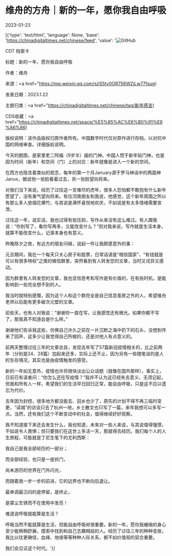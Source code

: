 # 维舟的方舟｜新的一年，愿你我自由呼吸

2023-01-23

[{'type': 'text/html', 'language': None, 'base': 'https://chinadigitaltimes.net/chinese/feed', 'value': '![GitHub](https://chinadigitaltimes.net/chinese/files/2023/01/image-1674459599158.png)



CDT 档案卡

标题：新的一年，愿你我自由呼吸

作者：维舟

来源：<a href="https://mp.weixin.qq.com/s/jS5ty0OR756WZjLw77fsug)

发表日期：2023.1.22

主题归类：<a href="https://chinadigitaltimes.net/chinese/tag/新年感言)

CDS收藏：<a href="https://chinadigitaltimes.net/space/%E5%85%AC%E6%B0%91%E9%A6%86)

版权说明：该作品版权归原作者所有。中国数字时代仅对原作进行存档，以对抗中国的网络审查。详细版权说明。





今天的题图，是家里老二阿福（9岁半）画的门神。中国人惯于新年贴门神，也是因为时间（新年）和空间（门）上的对应：新年就像是进入一个新的空间。

在西方也隐含着类似的观念，每年的第一个月January源于罗马神话中的两面神Janus，据说他一张脸看着过去，另一张脸望向将来。

对我们当下来说，经历了过往这一言难尽的虎年，很多人恐怕都不敢抱有什么新年愿望了，没有勇气望向将来。有位河南朋友和我说，他感觉，这个新年周围之所以有那么多人放烟花爆竹，与其说是满怀喜悦地欢庆，不如说是有太多情绪需要宣泄。

过往这一年，说实话，我也过得有些压抑，写作从来没有这么难过。有人跟我说：“你别写了，看你写再多，又能改变什么？”但对我来说，写作就是生活本身，就算不能改变什么，记录本身也有意义。

昨晚除夕之夜，有远方的朋友问候，说起一件让我颇感意外的事：



元旦期间，我在一个每天只关心房子和股票，日常话语是“相信国家”、“有钱就是可以有很多特权”之类的微信群里，突然看到有人转发您的文章，当时又诧异又感动。

因为群里有人转发您的文章，我也坚信思考和写作是有价值的，在有些时机，是能影响到一些完全想不到的人。

我当时就特别感慨，因为这个人和这个群完全是自己信息茧房之外的人，希望维舟老师以后能有更多破次元壁的文章。



前些天，也有人对我说：“谢谢你一直在写，让我感觉还有微光。如果你都不写了，那我真不知道会是什么样。”

谢谢他们告诉我这些，仿佛自己许久之前在一片沉默之海中扔下的石头，没想到传来了回声，这多少让我觉得自己所做的，还是对他人有点意义的。

前两天整理过往三年的文章总目，发现去年写了57篇新冠疫情相关的，比之前两年（分别是24、28篇）加起来还多，实际上还不止，因为另有一些随笔谈的是人的生存境况，其实也是由疫情触发的感受。

新的一年如无意外，疫情也许将很快淡出公众话题（就像在国外那样），事实上，日前已有读者问：“你怎么还在写疫情？”我并不认为这已经失去意义、无须记起，但我和所有人一样，希望我们的生活早日回归正常，能自由呼吸，只是这不应以遗忘为代价。

去年因为封控，很多地方都没能去、回乡也少了，原先的计划不得不再三临时变更，“读城”的访谈只去了杭州一地，乡土散文也只写了一篇，来年我想可以多写一点。当然，还有我们这个不断变动中的社会，值得继续好好观察。

我不知道接下来还会发生什么，我也知道，未来对一些人来说，与其说值得憧憬，不如说令人畏惧；但只要我们在这世上多活一天，那就得去经历。我们每个人的人生旅程，可能就是丁尼生笔下的尤利西斯：



我自己是我全部经历的一部分；

而全部经验，也只是一座拱门，

尚未游历的世界在门外闪光，

而随着我一步一步的前进，它的边界也不断向后退让。

最单调最沉闷的是停留，是终止，

是蒙尘生锈而不在使用中发亮！

难道说呼吸就能算是生活？



呼吸当然不能就算是生活，但能自由呼吸却很重要。新的一年，愿你我蜷缩的身心至少能稍稍舒展，摸索中找到和自己志趣相投的人。经历了过往三年的种种变故，我比以往更确信，血缘、地缘等等种种人际关系，都不如价值观的契合重要。

我们会见证这个时代。'}]